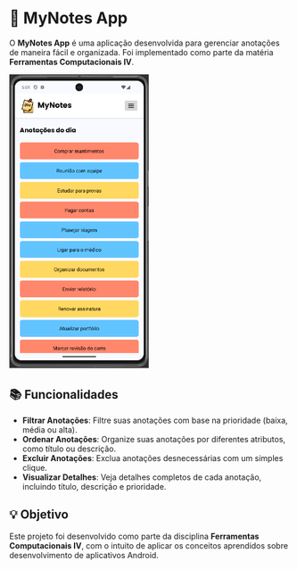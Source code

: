 # 📝 MyNotes App

O **MyNotes App** é uma aplicação desenvolvida para gerenciar anotações de maneira fácil e organizada. Foi implementado como parte da matéria **Ferramentas Computacionais IV**.

<img src="./prototype.png" alt="Prototype" width="250"/>

## 📚 Funcionalidades

- **Filtrar Anotações**: Filtre suas anotações com base na prioridade (baixa, média ou alta).
- **Ordenar Anotações**: Organize suas anotações por diferentes atributos, como título ou descrição.
- **Excluir Anotações**: Exclua anotações desnecessárias com um simples clique.
- **Visualizar Detalhes**: Veja detalhes completos de cada anotação, incluindo título, descrição e prioridade.

## 💡 Objetivo

Este projeto foi desenvolvido como parte da disciplina **Ferramentas Computacionais IV**, com o intuito de aplicar os conceitos aprendidos sobre desenvolvimento de aplicativos Android.
